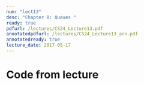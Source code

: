```yaml
---
num: "lect13"
desc: "Chapter 8: Queues "
ready: true
pdfurl: /lectures/CS24_Lecture13.pdf
annotatedpdfurl: /lectures/CS24_Lecture13_ann.pdf
annotatedready: true
lecture_date: 2017-05-17
---
```



# Code from lecture
